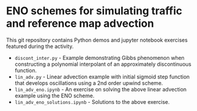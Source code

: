 # ENO schemes for simulating traffic and reference map advection
This git repository contains Python demos and jupyter notebook exercises featured during the activity.

- ```discont_inter.py``` - Example demonstrating Gibbs phenomenon when constructing a polynomial interpolant of an approximately discontinuous function.
- ```lin_adv.py``` - Linear advection example with initial sigmoid step function that develops oscillations using a 2nd order upwind scheme.
- ```lin_adv_eno.ipynb``` - An exercise on solving the above linear advection example using the ENO scheme.
- ```lin_adv_eno_solutions.ipynb``` - Solutions to the above exercise.


